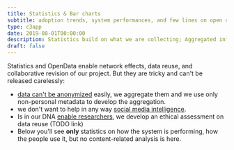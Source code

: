 ```yaml
---
title: Statistics & Bar charts
subtitle: adoption trends, system performances, and few lines on open data
type: c3app
date: 2019-08-01T00:00:00
description: Statistics build on what we are collecting; Aggregated information to keep in check our system and our relevance
draft: false
---
```


Statistics and OpenData enable network effects, data reuse, and collaborative revision of our project. But they are tricky and can't be released carelessly: 

* [data can't be anonymized](https://www.theguardian.com/technology/2019/jul/23/anonymised-data-never-be-anonymous-enough-study-finds) easily, we aggregate them and we use only non-personal metadata to develop the aggregation.
* we don't want to help in any way [social media intelligence](https://responsibledata.io/social-media-intelligence-the-wayward-child-of-open-source-intelligence/).
* Is in our DNA [enable researchers](/data-activism), we develop an ethical assessment on data reuse (TODO link)
* Below you'll see **only** statistics on how the system is performing, how the people use it, but no content-related analysis is here.

<!-- below the graphs are appended -->
